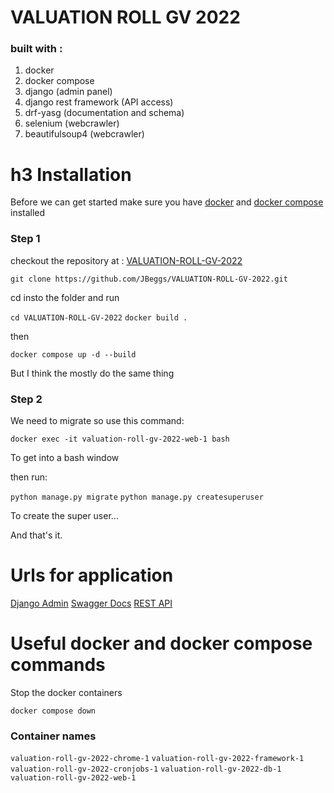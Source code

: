 # VALUATION ROLL GV 2022

### built with :

1. docker
2. docker compose
3. django (admin panel)
4. django rest framework (API access)
5. drf-yasg (documentation and schema)
6. selenium (webcrawler)
7. beautifulsoup4 (webcrawler)


# h3 Installation

Before we can get started make sure you have [docker](https://docs.docker.com/engine/install/) and [docker compose](https://docs.docker.com/compose/install/) installed


### Step 1

checkout the repository at : [VALUATION-ROLL-GV-2022](https://github.com/JBeggs/VALUATION-ROLL-GV-2022)

`git clone https://github.com/JBeggs/VALUATION-ROLL-GV-2022.git`

cd insto the folder and run 

`cd VALUATION-ROLL-GV-2022`
`docker build .`

then

`docker compose up -d --build`


But I think the mostly do the same thing

### Step 2

We need to migrate so use this command:

`docker exec -it valuation-roll-gv-2022-web-1 bash`

To get into a bash window

then run:

`python manage.py migrate`
`python manage.py createsuperuser`

To create the super user...

And that's it.

# Urls for application

[Django Admin](http://127.0.0.1:8000/admin/)
[Swagger Docs](http://127.0.0.1:8000/swagger/)
[REST API](http://127.0.0.1:8000/)

# Useful docker and docker compose commands

Stop the docker containers

`docker compose down`

### Container names

`valuation-roll-gv-2022-chrome-1`
`valuation-roll-gv-2022-framework-1`
`valuation-roll-gv-2022-cronjobs-1`
`valuation-roll-gv-2022-db-1`
`valuation-roll-gv-2022-web-1`